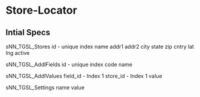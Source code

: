 # Store-Locator

## Intial Specs

sNN_TGSL_Stores
	id - unique index
	name
	addr1
	addr2
	city
	state
	zip
	cntry
	lat
	lng
	active

sNN_TGSL_AddlFields
	id - unique index
	code
	name

sNN_TGSL_AddlValues
	field_id - Index 1
	store_id - Index 1
	value

sNN_TGSL_Settings
	name
	value